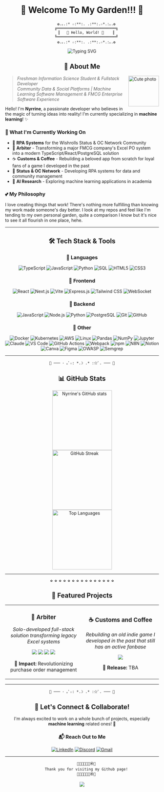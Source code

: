<div align="center">

# 🌸 Welcome To My Garden!!! 🌸

</div>

<div align="center">

```
    ✿.｡.:* ☆:**:. .:**:.☆*.:｡.✿
    ╔═══════════════════════════╗
    ║   🌷 Hello, World! 🌷    ║
    ╚═══════════════════════════╝
    ✿.｡.:* ☆:**:. .:**:.☆*.:｡.✿
```

<img src="https://readme-typing-svg.herokuapp.com?font=Fira+Code&pause=1000&color=FF69B4&center=true&vCenter=true&width=435&lines=Fullstack+Developer;Project+Manager;Product+Builder;Data+Manager;Community+Manager;AI+Engineer;Total+Nerd" alt="Typing SVG" />

</div>

<div align="center">

## 🎀 About Me

</div> 

<img align="right" width="100" src="https://i.pinimg.com/736x/48/99/17/4899178db8f71cd8a22794fb1880aff3.jpg" alt="Cute photo" />

> *Freshman Information Science Student & Fullstack Developer*  
> *Community Data & Social Platforms | Machine Learning Software Management & FMCG Enterprise Software Experience*

Hello! I'm **Nyrrine**, a passionate developer who believes in the magic of turning ideas into reality! I'm currently specializing in **machine learning**! ✨

### 🌷 What I'm Currently Working On

- 🤖 **RPA Systems** for the Wishrolls Status & OC Network Community
- 🍯 **Arbiter** - Transforming a major FMCG company's Excel PO system into a modern TypeScript/React/PostgreSQL solution
- ☕ **Customs & Coffee** - Rebuilding a beloved app from scratch for loyal fans of a game I developed in the past
- 📱 **Status & OC Network** - Developing RPA systems for data and community management
- 🧠 **AI Research** - Exploring machine learning applications in academia

### 💕 My Philosophy

I love creating things that work! There's nothing more fulfilling than knowing my work made someone's day better. I look at my repos and feel like I'm tending to my own personal garden, quite a comparison I know but it's nice to see it all flourish in one place, hehe.

<div align="center">
  
---

## 🛠️ Tech Stack & Tools

### 💖 Languages
![TypeScript](https://img.shields.io/badge/TypeScript-007ACC?style=for-the-badge&logo=typescript&logoColor=white&color=ff69b4)
![JavaScript](https://img.shields.io/badge/JavaScript-F7DF1E?style=for-the-badge&logo=javascript&logoColor=black&color=ffb6c1)
![Python](https://img.shields.io/badge/Python-3776AB?style=for-the-badge&logo=python&logoColor=white&color=ff69b4)
![SQL](https://img.shields.io/badge/SQL-4479A1?style=for-the-badge&logo=mysql&logoColor=white&color=ffb6c1)
![HTML5](https://img.shields.io/badge/HTML5-E34F26?style=for-the-badge&logo=html5&logoColor=white&color=ff69b4)
![CSS3](https://img.shields.io/badge/CSS3-1572B6?style=for-the-badge&logo=css3&logoColor=white&color=ffb6c1)

### 🌸 Frontend
![React](https://img.shields.io/badge/React-20232A?style=for-the-badge&logo=react&logoColor=61DAFB&color=ff69b4)
![Next.js](https://img.shields.io/badge/Next.js-000000?style=for-the-badge&logo=nextdotjs&logoColor=white&color=ffb6c1)
![Vite](https://img.shields.io/badge/Vite-646CFF?style=for-the-badge&logo=vite&logoColor=white&color=ff69b4)
![Express.js](https://img.shields.io/badge/Express.js-000000?style=for-the-badge&logo=express&logoColor=white&color=ffb6c1)
![Tailwind CSS](https://img.shields.io/badge/Tailwind_CSS-38B2AC?style=for-the-badge&logo=tailwind-css&logoColor=white&color=ff69b4)
![WebSocket](https://img.shields.io/badge/WebSocket-010101?style=for-the-badge&logoColor=white&color=ffb6c1)

### 🌺 Backend
![JavaScript](https://img.shields.io/badge/JavaScript-F7DF1E?style=for-the-badge&logo=javascript&logoColor=black&color=ff69b4)
![Node.js](https://img.shields.io/badge/Node.js-339933?style=for-the-badge&logo=nodedotjs&logoColor=white&color=ffb6c1)
![Python](https://img.shields.io/badge/Python-3776AB?style=for-the-badge&logo=python&logoColor=white&color=ff69b4)
![PostgreSQL](https://img.shields.io/badge/PostgreSQL-316192?style=for-the-badge&logo=postgresql&logoColor=white&color=ffb6c1)
![Git](https://img.shields.io/badge/Git-F05032?style=for-the-badge&logo=git&logoColor=white&color=ffb6c1)
![GitHub](https://img.shields.io/badge/GitHub-181717?style=for-the-badge&logo=github&logoColor=white&color=ff69b4)

### 🎨 Other
![Docker](https://img.shields.io/badge/Docker-2496ED?style=for-the-badge&logo=docker&logoColor=white&color=ffb6c1)
![Kubernetes](https://img.shields.io/badge/Kubernetes-326CE5?style=for-the-badge&logo=kubernetes&logoColor=white&color=ff69b4)
![AWS](https://img.shields.io/badge/AWS-232F3E?style=for-the-badge&logo=amazonaws&logoColor=white&color=ffb6c1)
![Linux](https://img.shields.io/badge/Linux-FCC624?style=for-the-badge&logo=linux&logoColor=black&color=ff69b4)
![Pandas](https://img.shields.io/badge/Pandas-150458?style=for-the-badge&logo=pandas&logoColor=white&color=ffb6c1)
![NumPy](https://img.shields.io/badge/NumPy-013243?style=for-the-badge&logo=numpy&logoColor=white&color=ff69b4)
![Jupyter](https://img.shields.io/badge/Jupyter-F37626?style=for-the-badge&logo=jupyter&logoColor=white&color=ffb6c1)
![Claude](https://img.shields.io/badge/Claude_AI-412991?style=for-the-badge&logoColor=white&color=ff69b4)
![VS Code](https://img.shields.io/badge/VS_Code-0078D4?style=for-the-badge&logo=visual%20studio%20code&logoColor=white&color=ffb6c1)
![GitHub Actions](https://img.shields.io/badge/GitHub_Actions-2088FF?style=for-the-badge&logo=github-actions&logoColor=white&color=ff69b4)
![Webpack](https://img.shields.io/badge/Webpack-8DD6F9?style=for-the-badge&logo=webpack&logoColor=black&color=ffb6c1)
![npm](https://img.shields.io/badge/npm-CB3837?style=for-the-badge&logo=npm&logoColor=white&color=ff69b4)
![N8N](https://img.shields.io/badge/N8N-FF6D5A?style=for-the-badge&logoColor=white&color=ffb6c1)
![Notion](https://img.shields.io/badge/Notion-000000?style=for-the-badge&logo=notion&logoColor=white&color=ff69b4)
![Canva](https://img.shields.io/badge/Canva-00C4CC?style=for-the-badge&logo=canva&logoColor=white&color=ffb6c1)
![Figma](https://img.shields.io/badge/Figma-F24E1E?style=for-the-badge&logo=figma&logoColor=white&color=ff69b4)
![OWASP](https://img.shields.io/badge/OWASP-000000?style=for-the-badge&logoColor=white&color=ffb6c1)
![Semgrep](https://img.shields.io/badge/Semgrep-62F1A1?style=for-the-badge&logoColor=white&color=ff69b4)

</div>

---

<div align="center">

```
🌻 ─── ･ ｡ﾟ☆: *.☽ .* :☆ﾟ. ─── 🌻
```

## 📊 GitHub Stats

</div>

<div align="center">
  <img height="195" src="https://github-readme-stats.vercel.app/api?username=nyrrine&show_icons=true&theme=omni&bg_color=ffc0cb,ffb6c1,ff69b4&title_color=fff&text_color=fff&icon_color=fff&hide_border=true" alt="Nyrrine's GitHub stats" />
  <br/>
  <img height="195" src="https://github-readme-streak-stats.herokuapp.com/?user=nyrrine&theme=omni&background=ffc0cb&ring=ff69b4&fire=ff69b4&currStreakLabel=ff1493&hide_border=true" alt="GitHub Streak" />
  <br/>
  <img height="195" src="https://github-readme-stats.vercel.app/api/top-langs/?username=nyrrine&layout=compact&theme=omni&bg_color=ff69b4,ffb6c1,ffc0cb&title_color=fff&text_color=fff&hide_border=true" alt="Top Languages" />
</div>

---

<div align="center">

```
✿ ✿ ✿ ✿ ✿ ✿ ✿ ✿ ✿ ✿ ✿ ✿ ✿ ✿ ✿
```

## 🌸 Featured Projects

</div>

<div align="center">

<table>
  <tr>
    <td align="center" width="50%">
      <h3>🍯 Arbiter</h3>
      <p><em>Solo-developed full-stack solution transforming legacy Excel systems</em></p>
      <p>
        <img src="https://img.shields.io/badge/TypeScript-007ACC?style=flat-square&logo=typescript&logoColor=white&color=ff69b4" />
        <img src="https://img.shields.io/badge/React-61DAFB?style=flat-square&logo=react&logoColor=black&color=ffb6c1" />
        <img src="https://img.shields.io/badge/PostgreSQL-316192?style=flat-square&logo=postgresql&logoColor=white&color=ff69b4" />
        <img src="https://img.shields.io/badge/Docker-2496ED?style=flat-square&logo=docker&logoColor=white&color=ffb6c1" />
      </p>
      <p>💐 <strong>Impact:</strong> Revolutionizing purchase order management</p>
    </td>
    <td align="center" width="50%">
      <h3>☕ Customs and Coffee</h3>
      <p><em>Rebuilding an old indie game I developed in the past that still has an active fanbase</em></p>
      <p>
        <img src="https://img.shields.io/badge/Godot%204.4-478CBF?style=flat-square&logo=godotengine&logoColor=white&color=ff69b4" />
      </p>
      <p>🌸 <strong>Release:</strong> TBA </p>
    </td>
  </tr>
</table>

</div>

---

<div align="center">

```
🌷 ─── ･ ｡ﾟ☆: *.☽ .* :☆ﾟ. ─── 🌷
```

## 🤝 Let's Connect & Collaborate!

</div>

<div align="center">

I'm always excited to work on a whole bunch of projects, especially **machine learning** related ones! 🤖

### 📬 Reach Out to Me

[![LinkedIn](https://img.shields.io/badge/LinkedIn-0077B5?style=for-the-badge&logo=linkedin&logoColor=white&color=ff69b4)](https://www.linkedin.com/in/joaquin-ross-70a528346/)
[![Discord](https://img.shields.io/badge/Discord-7289DA?style=for-the-badge&logo=discord&logoColor=white&color=ffb6c1)](https://discord.com/users/nyrrine)
[![Gmail](https://img.shields.io/badge/Gmail-D14836?style=for-the-badge&logo=gmail&logoColor=white&color=ff69b4)](mailto:nyrrine@gmail.com)

</div>

---

<div align="center">
  
```
    🌷🌸🌺🌻🌼🌹🏵️💐
    Thank you for visiting my Github page!
    🌷🌸🌺🌻🌼🌹🏵️💐
```

<img src="https://capsule-render.vercel.app/api?type=waving&color=ffc0cb&height=120&section=footer&text=🌸💕🌸&fontSize=40&fontAlignY=70&fontColor=ffffff&animation=twinkling" />

</div>


